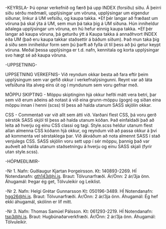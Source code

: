 -KEYRSLA-
Þú opnar verkefnið og færð þá upp INDEX (forsíðu) síðu. Á þeirri síðu sérðu meðmæli, upplýsingar um vöruna, upplýsingar um
eigendur síðunar, linkur á UM vefsíðu, og kaupa takka.
*Ef þér langar að fræðast um vöruna þá skal ýta á UM, sem mun þá taka þig á UM síðuna. Hún inniheldur aðalega upplýsingar um
vöruna, en hú hefur einnig kaupa takka.
*Ef þér langar að kaupa vöruna, þá geturðu ýtt á Kaupa takka á annaðhvort INDEX eða UM (það eru kaupa takkar staðsettir á báðum
síðum). Það mun taka þig á síðu sem inniheldur form sem þú þarft að fylla út til þess að þú getur keypt vöruna. Meðal þessa
upplýsinga er t.d. nafn, kennitala og korta upplýsingar svo hægt sé að kaupa vöruna.

-UPPSETNING-

UPPSETNING VERKEFNIS-
Við reyndum okkar besta að fara eftir þeim upplýsingum sem var gefið okkur í verkefnalýsingunni. Reynt var að láta vefsíðuna
líta alveg eins út og í myndunum sem voru gefnar með.

MÖPPU SKIPTING -
Möppu skiptinginn hjá okkur hefði mátt vera betri, þar sem við erum aðeins að notast á við eina grunn-möppu (gogn) og síðan
eina möppu innan í henni (scss) til þess að halda utanum SASS skjölin okkar.

CSS -
Commentað var við allt sem átti við. Varðani flest CSS, þá voru gerð sérstök SASS skjöl til þess að halda utanum kóðan.
Það einfaldaði það að leita að hverju og einu CSS classi og tagi. Style.scss heldur utanum flest allan almenna CSS kóðann
hjá okkur, og reyndum við að passa okkur á því að kommenta vel sérstaklega þar.
Við ákváðum að nota almennt SASS í stað venjulegs CSS. SASS skjölin voru sett upp í sér möppu, þannig það var auðvelt að
halda utanum staðsetningu á hverju og einu SASS skjali (fyrir utan style.scss).

-HÓPMEÐLIMIR-

-Nr 1.
Nafn: Guðlaugur Kjartan Þorgeirsson.
Kt: 140893-2269.
HÍ Notendanafn: gth143@hi.is.
Braut: Tölvunarfræði.
Ár/Önn: 2 ár/3ja önn.
Áhugamál: Þegar ég get, Tölvuleikir og Leiklist.

-Nr 2.
Nafn: Helgi Grétar Gunnarsson
Kt: 050196-3489.
HÍ Notendanafn: hgg26@hi.is.
Braut: Tölvunarfræði.
Ár/Önn: 2 ár/3ja önn.
Áhugamál: Ég hef ekki áhugamál, skólinn er líf mitt.

-Nr 3.
Nafn: Thomas Samúel Pálsson.
Kt: 061293-2219.
HÍ Notendanafn: tsp3@hi.is.
Braut: Hugbúnaðarverkfræði.
Ár/Önn: 2 ár/3ja önn.
Áhugamál: Tölvuleikir.
